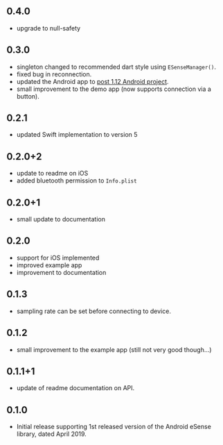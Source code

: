 ## 0.4.0
* upgrade to null-safety

## 0.3.0
* singleton changed to recommended dart style using `ESenseManager()`.
* fixed bug in reconnection.
* updated the Android app to [post 1.12 Android project](https://github.com/flutter/flutter/wiki/Upgrading-pre-1.12-Android-projects).
* small improvement to the demo app (now supports connection via a button).

## 0.2.1
* updated Swift implementation to version 5

## 0.2.0+2
* update to readme on iOS 
* added bluetooth permission to `Info.plist`

## 0.2.0+1
* small update to documentation

## 0.2.0
* support for iOS implemented
* improved example app
* improvement to documentation

## 0.1.3
* sampling rate can be set before connecting to device.

## 0.1.2
* small improvement to the example app (still not very good though...)

## 0.1.1+1
* update of readme documentation on API.

## 0.1.0
* Initial release supporting 1st released version of the Android eSense library, dated April 2019. 
